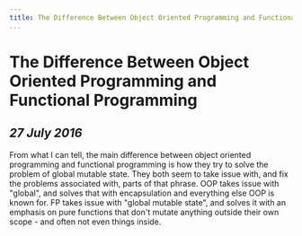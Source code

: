 ```yaml
---
title: The Difference Between Object Oriented Programming and Functional Programming
...
```


The Difference Between Object Oriented Programming and Functional Programming
=============================================================================

*27 July 2016*
--------------

From what I can tell, the main difference between object oriented programming and functional programming is how they try to solve the problem of global mutable state.
They both seem to take issue with, and fix the problems associated with, parts of that phrase.
OOP takes issue with "global", and solves that with encapsulation and everything else OOP is known for.
FP takes issue with "global mutable state", and solves it with an emphasis on pure functions that don't mutate anything outside their own scope - and often not even things inside.
